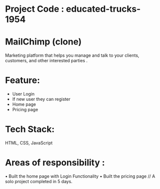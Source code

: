 # Project Code : educated-trucks-1954
# MailChimp (clone)
Marketing platform that helps you manage and
talk to your clients, customers, and other interested
parties .
 # Feature:
 - User Login
 -  If new user they can register
 -  Home page
 -  Pricing page

# Tech Stack: 
HTML, CSS, JavaScript

# Areas of responsibility :
• Built the home page with Login Functionality
• Built the pricing page
 // A solo project completed in 5 days.

